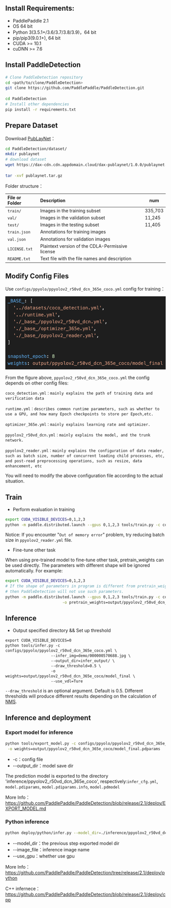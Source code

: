 ## Install Requirements:

- PaddlePaddle 2.1
- OS 64 bit
- Python 3(3.5.1+/3.6/3.7/3.8/3.9)，64 bit
- pip/pip3(9.0.1+), 64 bit
- CUDA >= 10.1
- cuDNN >= 7.6

## Install PaddleDetection

```bash
# Clone PaddleDetection repository
cd <path/to/clone/PaddleDetection>
git clone https://github.com/PaddlePaddle/PaddleDetection.git

cd PaddleDetection
# Install other dependencies
pip install -r requirements.txt
```

## Prepare Dataset

Download [PubLayNet](https://github.com/ibm-aur-nlp/PubLayNet)：

```bash
cd PaddleDetection/dataset/
mkdir publaynet
# download dataset
wget https://dax-cdn.cdn.appdomain.cloud/dax-publaynet/1.0.0/publaynet.tar.gz?_ga=2.104193024.1076900768.1622560733-649911202.1622560733

tar -xvf publaynet.tar.gz
```

Folder structure：

| File or Folder | Description                                      | num     |
| :------------- | :----------------------------------------------- | ------- |
| `train/`       | Images in the training subset                    | 335,703 |
| `val/`         | Images in the validation subset                  | 11,245  |
| `test/`        | Images in the testing subset                     | 11,405  |
| `train.json`   | Annotations for training images                  |         |
| `val.json`     | Annotations for validation images                |         |
| `LICENSE.txt`  | Plaintext version of the CDLA-Permissive license |         |
| `README.txt`   | Text file with the file names and description    |         |

## Modify Config Files

Use `configs/ppyolo/ppyolov2_r50vd_dcn_365e_coco.yml` config for training：

<div align='center'>
  <img src='../../examples/data/PaddleDetection_config.png' width='600px'/>
</div>


From the figure above, `ppyolov2_r50vd_dcn_365e_coco.yml` the config depends on other config files:

```
coco_detection.yml：mainly explains the path of training data and verification data

runtime.yml：describes common runtime parameters, such as whether to use a GPU, and how many Epoch checkpoints to store per Epoch,etc.

optimizer_365e.yml：mainly explains learning rate and optimizer.

ppyolov2_r50vd_dcn.yml：mainly explains the model, and the trunk network.

ppyolov2_reader.yml：mainly explains the configuration of data reader, such as batch size, number of concurrent loading child processes, etc, and post-read preprocessing operations, such as resize, data enhancement, etc
```

You will need to modify the above configuration file  according to the actual situation.

## Train

* Perform evaluation in training

```bash
export CUDA_VISIBLE_DEVICES=0,1,2,3
python -m paddle.distributed.launch --gpus 0,1,2,3 tools/train.py -c configs/ppyolo/ppyolov2_r50vd_dcn_365e_coco.yml --eval
```

Notice: If you encounter "`Out of memory error`" problem, try reducing  batch size  in `ppyolov2_reader.yml` file.

* Fine-tune other task

When using pre-trained model to fine-tune other task, pretrain_weights can be used directly. The parameters with different shape will be ignored automatically. For example:

```bash
export CUDA_VISIBLE_DEVICES=0,1,2,3
# If the shape of parameters in program is different from pretrain_weights,
# then PaddleDetection will not use such parameters.
python -m paddle.distributed.launch --gpus 0,1,2,3 tools/train.py -c configs/ppyolo/ppyolov2_r50vd_dcn_365e_coco.yml \
                         -o pretrain_weights=output/ppyolov2_r50vd_dcn_365e_coco/model_final \
```

## Inference

- Output specified directory && Set up threshold

```
export CUDA_VISIBLE_DEVICES=0
python tools/infer.py -c configs/ppyolo/ppyolov2_r50vd_dcn_365e_coco.yml \
                    --infer_img=demo/000000570688.jpg \
                    --output_dir=infer_output/ \
                    --draw_threshold=0.5 \
                    -o weights=output/ppyolov2_r50vd_dcn_365e_coco/model_final \
                    --use_vdl=Ture
```

`--draw_threshold` is an optional argument. Default is 0.5. Different thresholds will produce different results depending on the calculation of [NMS](https://ieeexplore.ieee.org/document/1699659).

## Inference and deployment

### Export model for inference

```bash
python tools/export_model.py -c configs/ppyolo/ppyolov2_r50vd_dcn_365e_coco.yml --output_dir=./inference \
 -o weights=output/ppyolov2_r50vd_dcn_365e_coco/model_final.pdparams
```

* -c：config file
* --output_dir：model save dir

The prediction model is exported to the directory 'inference/ppyolov2_r50vd_dcn_365e_coco', respectively:`infer_cfg.yml`, `model.pdiparams`, `model.pdiparams.info`, `model.pdmodel`

More Info：https://github.com/PaddlePaddle/PaddleDetection/blob/release/2.1/deploy/EXPORT_MODEL.md

### Python inference

```bash
python deploy/python/infer.py --model_dir=./inference/ppyolov2_r50vd_dcn_365e_coco --image_file=./demo/road554.png --use_gpu=True
```

* --model_dir：the previous step exported  model dir
* --image_file：inference image name 
* --use_gpu：whether use gpu

More Info：https://github.com/PaddlePaddle/PaddleDetection/tree/release/2.1/deploy/python

C++ infernece：https://github.com/PaddlePaddle/PaddleDetection/blob/release/2.1/deploy/cpp



